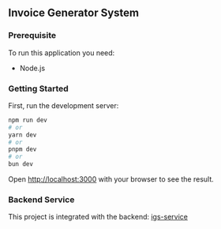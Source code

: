 ## Invoice Generator System

### Prerequisite
To run this application you need:
- Node.js

### Getting Started

First, run the development server:

```bash
npm run dev
# or
yarn dev
# or
pnpm dev
# or
bun dev
```

Open [http://localhost:3000](http://localhost:3000) with your browser to see the result.

### Backend Service
This project is integrated with the backend: [igs-service](https://github.com/CQL02/igs-service.git)
